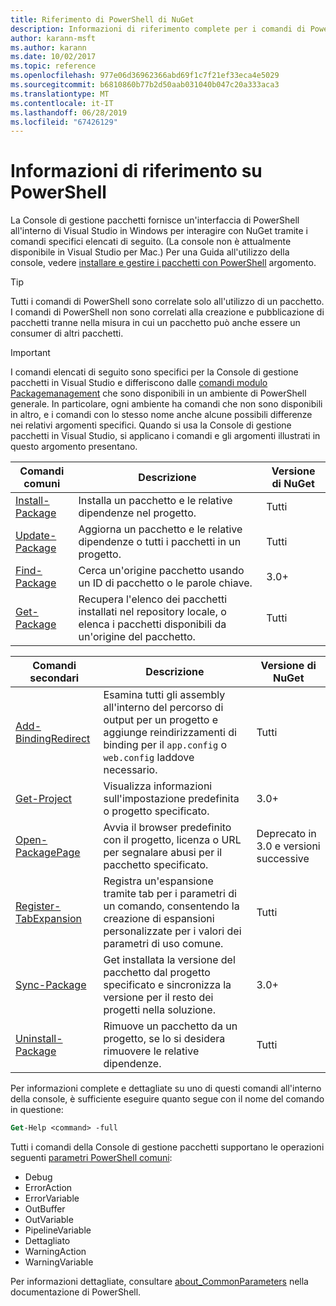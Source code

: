 ```yaml
---
title: Riferimento di PowerShell di NuGet
description: Informazioni di riferimento complete per i comandi di PowerShell disponibili nella Console di gestione pacchetti NuGet in Visual Studio.
author: karann-msft
ms.author: karann
ms.date: 10/02/2017
ms.topic: reference
ms.openlocfilehash: 977e06d36962366abd69f1c7f21ef33eca4e5029
ms.sourcegitcommit: b6810860b77b2d50aab031040b047c20a333aca3
ms.translationtype: MT
ms.contentlocale: it-IT
ms.lasthandoff: 06/28/2019
ms.locfileid: "67426129"
---
```

# <a name="powershell-reference"></a>Informazioni di riferimento su PowerShell

La Console di gestione pacchetti fornisce un'interfaccia di PowerShell all'interno di Visual Studio in Windows per interagire con NuGet tramite i comandi specifici elencati di seguito. (La console non è attualmente disponibile in Visual Studio per Mac.) Per una Guida all'utilizzo della console, vedere [installare e gestire i pacchetti con PowerShell](../tools/package-manager-console.md) argomento.

> [!Tip]
> Tutti i comandi di PowerShell sono correlate solo all'utilizzo di un pacchetto. I comandi di PowerShell non sono correlati alla creazione e pubblicazione di pacchetti tranne nella misura in cui un pacchetto può anche essere un consumer di altri pacchetti.

> [!Important]
> I comandi elencati di seguito sono specifici per la Console di gestione pacchetti in Visual Studio e differiscono dalle [comandi modulo Packagemanagement](/powershell/module/packagemanagement/?view=powershell-6) che sono disponibili in un ambiente di PowerShell generale. In particolare, ogni ambiente ha comandi che non sono disponibili in altro, e i comandi con lo stesso nome anche alcune possibili differenze nei relativi argomenti specifici. Quando si usa la Console di gestione pacchetti in Visual Studio, si applicano i comandi e gli argomenti illustrati in questo argomento presentano.

| Comandi comuni | Descrizione | Versione di NuGet |
| --- | --- | --- |
| [Install-Package](ps-ref-install-package.md) | Installa un pacchetto e le relative dipendenze nel progetto. | Tutti |
| [Update-Package](ps-ref-update-package.md) | Aggiorna un pacchetto e le relative dipendenze o tutti i pacchetti in un progetto. | Tutti |
| [Find-Package](ps-ref-find-package.md) | Cerca un'origine pacchetto usando un ID di pacchetto o le parole chiave. | 3.0+ |
| [Get-Package](ps-ref-get-package.md) | Recupera l'elenco dei pacchetti installati nel repository locale, o elenca i pacchetti disponibili da un'origine del pacchetto. | Tutti |

| Comandi secondari | Descrizione | Versione di NuGet |
| --- | --- | --- |
| [Add-BindingRedirect](ps-ref-add-bindingredirect.md) | Esamina tutti gli assembly all'interno del percorso di output per un progetto e aggiunge reindirizzamenti di binding per il `app.config` o `web.config` laddove necessario. | Tutti |
| [Get-Project](ps-ref-get-project.md) | Visualizza informazioni sull'impostazione predefinita o progetto specificato. | 3.0+ |
| [Open-PackagePage](ps-ref-open-packagepage.md) | Avvia il browser predefinito con il progetto, licenza o URL per segnalare abusi per il pacchetto specificato. | Deprecato in 3.0 e versioni successive |
| [Register-TabExpansion](ps-ref-register-tabexpansion.md) | Registra un'espansione tramite tab per i parametri di un comando, consentendo la creazione di espansioni personalizzate per i valori dei parametri di uso comune. | Tutti |
| [Sync-Package](ps-ref-sync-package.md) | Get installata la versione del pacchetto dal progetto specificato e sincronizza la versione per il resto dei progetti nella soluzione. | 3.0+ |
| [Uninstall-Package](ps-ref-uninstall-package.md) | Rimuove un pacchetto da un progetto, se lo si desidera rimuovere le relative dipendenze. | Tutti |

Per informazioni complete e dettagliate su uno di questi comandi all'interno della console, è sufficiente eseguire quanto segue con il nome del comando in questione:

```ps
Get-Help <command> -full
```

Tutti i comandi della Console di gestione pacchetti supportano le operazioni seguenti [parametri PowerShell comuni](http://go.microsoft.com/fwlink/?LinkID=113216):

- Debug
- ErrorAction
- ErrorVariable
- OutBuffer
- OutVariable
- PipelineVariable
- Dettagliato
- WarningAction
- WarningVariable

Per informazioni dettagliate, consultare [about_CommonParameters](http://go.microsoft.com/fwlink/?LinkID=113216) nella documentazione di PowerShell.
